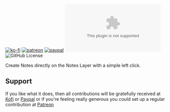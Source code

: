 [![ko-fi](https://img.shields.io/badge/Ko--Fi-farling-orange)](https://ko-fi.com/farling) [![patreon](https://img.shields.io/badge/Patreon-amusingtime-orange)](https://patreon.com/amusingtime) [![paypal](https://img.shields.io/badge/Paypal-farling-orange)](https://paypal.me/farling) ![Latest Release Download Count](https://img.shields.io/github/downloads/farling42/fvtt-create-unlinked-notes/releases/latest/download/module.zip) ![GitHub License](https://img.shields.io/github/license/farling42/fvtt-create-unlinked-notes)

Create Notes directly on the Notes Layer with a simple left click.

## Support

If you like what it does, then all contributions will be gratefully received at [Kofi](https://ko-fi.com/farling) or [Paypal](https://paypal.me/farling)
or if you're feeling really generous you could set up a regular contribution at [Patreon](https://www.patreon.com/amusingtime) 